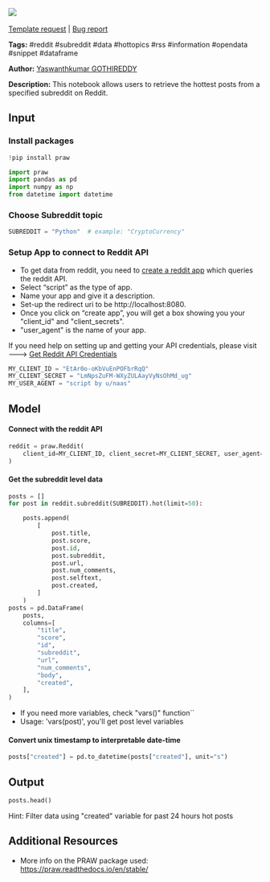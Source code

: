 <a href="https://app.naas.ai/user-redirect/naas/downloader?url=https://raw.githubusercontent.com/jupyter-naas/awesome-notebooks/master/Reddit/Reddit_Get_Hot_Posts_From_Subreddit.ipynb" target="_parent"><img src="https://naasai-public.s3.eu-west-3.amazonaws.com/open_in_naas.svg"/></a><br><br><a href="https://github.com/jupyter-naas/awesome-notebooks/issues/new?assignees=&labels=&template=template-request.md&title=Tool+-+Action+of+the+notebook+">Template request</a> | <a href="https://github.com/jupyter-naas/awesome-notebooks/issues/new?assignees=&labels=bug&template=bug_report.md&title=Reddit+-+Get+Hot+Posts+From+Subreddit:+Error+short+description">Bug report</a>

**Tags:** #reddit #subreddit #data #hottopics #rss #information #opendata #snippet #dataframe

**Author:** [Yaswanthkumar GOTHIREDDY](https://www.linkedin.com/in/yaswanthkumargothireddy/)

**Description:** This notebook allows users to retrieve the hottest posts from a specified subreddit on Reddit.

## Input

### Install packages


```python
!pip install praw
```


```python
import praw
import pandas as pd
import numpy as np
from datetime import datetime
```

### Choose Subreddit topic 


```python
SUBREDDIT = "Python"  # example: "CryptoCurrency"
```

### Setup App to connect to Reddit API

* To get data from reddit, you need to [create a reddit app](https://www.reddit.com/prefs/apps) which queries the reddit API.
* Select “script” as the type of app.
* Name your app and give it a description.
* Set-up the redirect uri to be http://localhost:8080.
* Once you click on “create app”, you will get a box showing you your "client_id" and "client_secrets".
* "user_agent" is the name of your app.

If you need help on setting up and getting your API credentials, please visit ---> [Get Reddit API Credentials](https://www.jcchouinard.com/get-reddit-api-credentials-with-praw/)


```python
MY_CLIENT_ID = "EtAr0o-oKbVuEnPOFbrRqQ"
MY_CLIENT_SECRET = "LmNpsZuFM-WXyZULAayVyNsOhMd_ug"
MY_USER_AGENT = "script by u/naas"
```

## Model

#### Connect with the reddit API


```python
reddit = praw.Reddit(
    client_id=MY_CLIENT_ID, client_secret=MY_CLIENT_SECRET, user_agent=MY_USER_AGENT
)
```

#### Get the subreddit level data


```python
posts = []
for post in reddit.subreddit(SUBREDDIT).hot(limit=50):

    posts.append(
        [
            post.title,
            post.score,
            post.id,
            post.subreddit,
            post.url,
            post.num_comments,
            post.selftext,
            post.created,
        ]
    )
posts = pd.DataFrame(
    posts,
    columns=[
        "title",
        "score",
        "id",
        "subreddit",
        "url",
        "num_comments",
        "body",
        "created",
    ],
)
```

* If you need more variables, check "vars()" function``
* Usage: 'vars(post)', you'll get post level variables 

#### Convert unix timestamp to interpretable date-time 


```python
posts["created"] = pd.to_datetime(posts["created"], unit="s")
```

## Output


```python
posts.head()
```

Hint: Filter data using "created" variable for past 24 hours hot posts

## Additional Resources
- More info on the PRAW package used: https://praw.readthedocs.io/en/stable/
